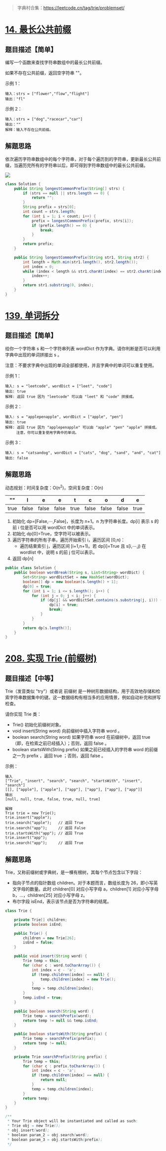 > 字典村合集：https://leetcode.cn/tag/trie/problemset/

# [14. 最长公共前缀](https://leetcode.cn/problems/longest-common-prefix/)

## 题目描述【简单】

编写一个函数来查找字符串数组中的最长公共前缀。

如果不存在公共前缀，返回空字符串 ""。

示例 1：

```
输入：strs = ["flower","flow","flight"]
输出："fl"
```


示例 2：

```
输入：strs = ["dog","racecar","car"]
输出：""
解释：输入不存在公共前缀。
```

## 解题思路

依次遍历字符串数组中的每个字符串，对于每个遍历到的字符串，更新最长公共前缀，当遍历完所有的字符串以后，即可得到字符串数组中的最长公共前缀。

![](https://technotes.oss-cn-shenzhen.aliyuncs.com/2023/image-20230429173156476.png)

```java
class Solution {
    public String longestCommonPrefix(String[] strs) {
        if (strs == null || strs.length == 0) {
            return "";
        }
        String prefix = strs[0];
        int count = strs.length;
        for (int i = 1; i < count; i++) {
            prefix = longestCommonPrefix(prefix, strs[i]);
            if (prefix.length() == 0) {
                break;
            }
        }
        return prefix;
    }

    public String longestCommonPrefix(String str1, String str2) {
        int length = Math.min(str1.length(), str2.length());
        int index = 0;
        while (index < length && str1.charAt(index) == str2.charAt(index)) {
            index++;
        }
        return str1.substring(0, index);
    }
}
```

# [139. 单词拆分](https://leetcode.cn/problems/word-break/)

## 题目描述【简单】

给你一个字符串 s 和一个字符串列表 wordDict 作为字典。请你判断是否可以利用字典中出现的单词拼接出 s 。

注意：不要求字典中出现的单词全部都使用，并且字典中的单词可以重复使用。

示例 1：

```
输入: s = "leetcode", wordDict = ["leet", "code"]
输出: true
解释: 返回 true 因为 "leetcode" 可以由 "leet" 和 "code" 拼接成。
```


示例 2：

```
输入: s = "applepenapple", wordDict = ["apple", "pen"]
输出: true
解释: 返回 true 因为 "applepenapple" 可以由 "apple" "pen" "apple" 拼接成。
     注意，你可以重复使用字典中的单词。
```

示例 3：

```
输入: s = "catsandog", wordDict = ["cats", "dog", "sand", "and", "cat"]
输出: false
```

## 解题思路

动态规划：时间复杂度：O(n<sup>2</sup>)，空间复杂度：O(n)

| ""   | l     | e     | e     | t    | c     | o     | d     | e    |
| ---- | ----- | ----- | ----- | ---- | ----- | ----- | ----- | ---- |
| true | false | false | false | true | false | false | false | true |

1. 初始化 dp=[False,⋯,False]，长度为 n+1。n 为字符串长度。dp[i] 表示 s 的前 i 位是否可以用 wordDict 中的单词表示。
2. 初始化 dp[0]=True，空字符可以被表示。
3. 遍历字符串的所有子串，遍历开始索引 i，遍历区间 [0,n)：
   - 遍历结束索引 j，遍历区间 [i+1,n+1)。若 dp[i]=True 且 s[i,⋯,j) 在 wordlist 中，说明 s 的前 j 位可以表示。
4. 返回 dp[n]

```java
public class Solution {
    public boolean wordBreak(String s, List<String> wordDict) {
        Set<String> wordDictSet = new HashSet(wordDict);
        boolean[] dp = new boolean[s.length() + 1];
        dp[0] = true;
        for (int i = 1; i <= s.length(); i++) {
            for (int j = 0; j < i; j++) {
                if (dp[j] && wordDictSet.contains(s.substring(j, i))) {
                    dp[i] = true;
                    break;
                }
            }
        }
        return dp[s.length()];
    }
}
```

# [208. 实现 Trie (前缀树)](https://leetcode.cn/problems/implement-trie-prefix-tree/)

## 题目描述【中等】

Trie（发音类似 "try"）或者说 前缀树 是一种树形数据结构，用于高效地存储和检索字符串数据集中的键。这一数据结构有相当多的应用情景，例如自动补完和拼写检查。

请你实现 Trie 类：

- Trie() 初始化前缀树对象。
- void insert(String word) 向前缀树中插入字符串 word 。
- boolean search(String word) 如果字符串 word 在前缀树中，返回 true（即，在检索之前已经插入）；否则，返回 false 。
- boolean startsWith(String prefix) 如果之前已经插入的字符串 word 的前缀之一为 prefix ，返回 true ；否则，返回 false 。

示例：

```
输入
["Trie", "insert", "search", "search", "startsWith", "insert", "search"]
[[], ["apple"], ["apple"], ["app"], ["app"], ["app"], ["app"]]
输出
[null, null, true, false, true, null, true]

解释
Trie trie = new Trie();
trie.insert("apple");
trie.search("apple");   // 返回 True
trie.search("app");     // 返回 False
trie.startsWith("app"); // 返回 True
trie.insert("app");
trie.search("app");     // 返回 True
```

## 解题思路

Trie，又称前缀树或字典树，是一棵有根树，其每个节点包含以下字段：

- 指向子节点的指针数组 children。对于本题而言，数组长度为 26，即小写英文字母的数量。此时 children[0] 对应小写字母 a，children[1] 对应小写字母 b，…，children[25] 对应小写字母 z。
- 布尔字段 isEnd，表示该节点是否为字符串的结尾。

```java
class Trie {

    private Trie[] children;
    private boolean isEnd;

    public Trie() {
        children = new Trie[26];
        isEnd = false;
    }

    public void insert(String word) {
        Trie temp = this;
        for (char c : word.toCharArray()) {
            int index = c - 'a';
            if (temp.children[index] == null) {
                temp.children[index] = new Trie();
            }
            temp = temp.children[index];
        }
        temp.isEnd = true;
    }

    public boolean search(String word) {
        Trie temp = searchPrefix(word);
        return temp != null && temp.isEnd;
    }

    public boolean startsWith(String prefix) {
        Trie temp = searchPrefix(prefix);
        return temp != null;
    }

    private Trie searchPrefix(String prefix) {
        Trie temp = this;
        for (char c : prefix.toCharArray()) {
            int index = c - 'a';
            if (temp.children[index] == null) {
                return null;
            }
            temp = temp.children[index];
        }
        return temp;
    }
}

/**
 * Your Trie object will be instantiated and called as such:
 * Trie obj = new Trie();
 * obj.insert(word);
 * boolean param_2 = obj.search(word);
 * boolean param_3 = obj.startsWith(prefix);
 */
```



